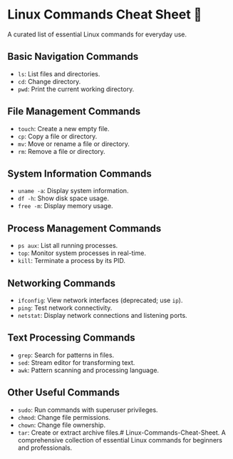 # Linux Commands Cheat Sheet 🐧

A curated list of essential Linux commands for everyday use.

## Basic Navigation Commands
- `ls`: List files and directories.
- `cd`: Change directory.
- `pwd`: Print the current working directory.

## File Management Commands
- `touch`: Create a new empty file.
- `cp`: Copy a file or directory.
- `mv`: Move or rename a file or directory.
- `rm`: Remove a file or directory.

## System Information Commands
- `uname -a`: Display system information.
- `df -h`: Show disk space usage.
- `free -m`: Display memory usage.

## Process Management Commands
- `ps aux`: List all running processes.
- `top`: Monitor system processes in real-time.
- `kill`: Terminate a process by its PID.

## Networking Commands
- `ifconfig`: View network interfaces (deprecated; use `ip`).
- `ping`: Test network connectivity.
- `netstat`: Display network connections and listening ports.

## Text Processing Commands
- `grep`: Search for patterns in files.
- `sed`: Stream editor for transforming text.
- `awk`: Pattern scanning and processing language.

## Other Useful Commands
- `sudo`: Run commands with superuser privileges.
- `chmod`: Change file permissions.
- `chown`: Change file ownership.
- `tar`: Create or extract archive files.# Linux-Commands-Cheat-Sheet.
A comprehensive collection of essential Linux commands for beginners and professionals.
